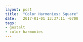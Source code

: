 ```yaml
---
layout: post
title:  "Color Harmonies: Square"
date:   2017-01-01 13:37:11 -0700
tags:
- gestalt
- color harmonies
---
```

